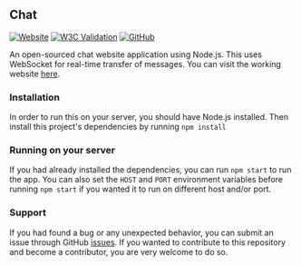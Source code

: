 
## Chat

[![Website](https://img.shields.io/website?url=https%3A%2F%2Fchatjs.eidoriantan.me)][homepage]
[![W3C Validation](https://img.shields.io/w3c-validation/html?targetUrl=https%3A%2F%2Fchatjs.eidoriantan.me)][W3C Validator]
[![GitHub](https://img.shields.io/github/license/eidoriantan/chat)](https://github.com/eidoriantan/chat/blob/master/LICENSE.txt)

An open-sourced chat website application using Node.js. This uses WebSocket for
real-time transfer of messages. You can visit the working website [here][homepage].

### Installation
In order to run this on your server, you should have Node.js installed. Then
install this project's dependencies by running `npm install`

### Running on your server
If you had already installed the dependencies, you can run `npm start` to run the
app. You can also set the `HOST` and `PORT` environment variables before running
`npm start` if you wanted it to run on different host and/or port.

### Support
If you had found a bug or any unexpected behavior, you can submit an issue
through GitHub
[issues](https://github.com/eidoriantan/chat/issues). If you wanted to
contribute to this repository and become a contributor, you are very welcome to
do so.

[homepage]: https://chatjs.eidoriantan.me
[W3C Validator]: https://validator.w3.org/nu/?doc=https%3A%2F%2Fchatjs.eidoriantan.me%2F
